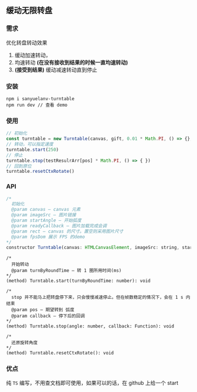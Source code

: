 ## 缓动无限转盘
### 需求
优化转盘转动效果
1. 缓动加速转动，
2. 均速转动 **(在没有接收到结果的时候一直均速转动)**
3. **(接受到结果)** 缓动减速转动直到停止

### 安装 
```
npm i sanyuelanv-turntable
npm run dev // 查看 demo 
```

### 使用

```javascript
// 初始化
const turntable = new Turntable(canvas, gift, 0.01 * Math.PI, () => {}, { width: 400, height: 400 }, null)
// 转动，可以指定速度
turntable.start(250)
// 停止
turntable.stop(testResulrArr[pos] * Math.PI, () => { })
// 回到原位
turntable.resetCtxRotate()
```

### API
```javaScript
/*
  初始化
  @param canvas — canvas 元素
  @param imageSrc — 图片链接
  @param startAngle — 开始弧度
  @param readyCallback — 图片加载完成会调
  @param rect — canvas 的尺寸。置空则采用图片尺寸
  @param fpsDom 展示 FPS 的demo
*/
constructor Turntable(canvas: HTMLCanvasElement, imageSrc: string, startAngle: number, readyCallback: Function, rect: Rect, isDev: boolean): Turntable
```
```
/*
  开始转动
  @param turnByRoundTime — 转 1 圈所用时间(ms)
*/
(method) Turntable.start(turnByRoundTime: number): void
```
```
/*
  stop 并不能马上把转盘停下来，只会慢慢减速停止。但在帧数稳定的情况下，会在 1 s 内结束
  @param pos — 期望转到 弧度
  @param callback — 停下后的回调
*/
(method) Turntable.stop(angle: number, callback: Function): void
```
```
/*
  还原旋转角度
*/
(method) Turntable.resetCtxRotate(): void
```

### 优点 
纯 `TS` 编写，不用查文档即可使用，如果可以的话，在 github 上给一个 start